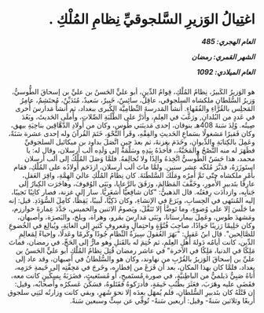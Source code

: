<h1 dir="rtl">اغتِيالُ الوَزيرِ السَّلجوقيِّ نِظامِ المُلْكِ .</h1>

<h5 dir="rtl">العام الهجري:  485

الشهر القمري: رمضان

العام الميلادي: 1092</h5>

<p dir="rtl">هو الوَزيرُ الكَبيرُ، نِظامُ المُلْكِ، قِوامُ الدِّينِ، أبو عليٍّ الحَسنُ بن عليِّ بن إسحاقَ الطُّوسيُّ، وَزيرُ السُّلطانِ ملكشاه السلجوقي، عاقِلٌ، سائِسٌ، خَبيرٌ، سَعيدٌ، مُتَدَيِّنٌ، مُحتَشِمٌ، عامِرُ المَجلِس بالقُرَّاءِ والفُقَهاءِ. أَنشأَ المَدرسةَ النِّظامِيَّة الكُبرى ببغداد، ثم أَنشأَ مَدارسَ أُخرى في عَددٍ من البُلدانِ, ورَغَّبَ في العِلمِ، وأَدَرَّ على الطَّلَبَةِ الصِّلاتِ، وأَملَى الحَديثَ، وبَعُدَ صِيتُه. وُلِدَ سَنةَ 408هـ بنوقان، إحدى مَدينَتي طُوس، وكان من أَولادِ الدَّهَّاقِين بناحِيَةِ بيهق، وكان فَقيرًا مَشغولًا بسَماعِ الحَديثِ والفِقْهِ، وقَرأَ النَّحْوَ، خَتَمَ القُرآنَ وله إحدى عشرة سَنَةً، وعَمِلَ بالكِتابَةِ والدِّيوانِ، وخَدَمَ بغزنةَ، ثم بعدَ حينٍ اتَّصَلَ بداود بن ميكائيل السلجوقيِّ فظَهَرَ له منه النُّصْحُ والمَحَبَّةُ،، فأَخذَهُ بِيَدِهِ وسَلَّمَهُ إلى وَلَدِه ألب أرسلان، وقال له: يا محمد، هذا حَسَنٌ الطُّوسيُّ اتَّخِذهُ والِدًا ولا تُخالِفهُ. فلمَّا وَصَلَ المُلْكُ إلى ألب أرسلان استَوزَرَهُ، فدَبَّرَ مُلكَه عشر سنين. ولمَّا ماتَ ألب أرسلان، ازدَحَم أَولادُه على المُلْكِ، فقام بأَمْرِ ملكشاه حتّى تَمَّ أَمرُه ومَلَكَ السَّلطَنَةَ. كان نِظامُ المُلْكِ عاليَ الهِمَّةِ، وافِرَ العَقلِ، عارِفًا بتَدبيرِ الأُمورِ، وخَفَّفَ المَظالِمَ، ورَفَقَ بالرَّعايا، وبَنَى الوُقوفَ، وهاجَرَت الكِبارُ إلى جَنابِه، وازدادَت رِفعَتُه. قال الذهبيُّ: "كان شافِعيًّا أَشعَريًّا. سار إلى غزنة، فصار كاتِبًا نَجيبًا، إليه المُنتَهى في الحِسابِ، وبَرَعَ في الإنشاءِ، وكان ذَكِيًّا، لَبيبًا، يَقِظًا، كامِلَ السُّؤدَدِ. قيل: إنه ما جَلَسَ إلا على وُضوءٍ، وما تَوضَّأ إلا تَنَفَّلَ، ويَصومُ الاثنين والخميس، جَدَّدَ عِمارةَ خوارزم، ومَشهدَ طوس، وعَمِلَ بيمارستانا، وبَنَى مَدارِسَ بمَرو، وهراة، وبلخ، والبَصرَة، وأصبهان، وكان حَلِيمًا رَزينًا جَوادًا، صاحِبَ فُتُوَّةٍ واحتِمالٍ ومَعروفٍ كَثيرٍ إلى الغايَةِ، ويُبالِغ في الخُضوعِ للصَّالِحين". قال ابنُ عَقيلٍ: "بَهَرَ العُقولَ سِيرَةُ النِّظامِ جُودًا وكَرمًا وعَدلًا، وإحياءً لِمَعالِمِ الدِّين، كانت أيامُه دَولةَ أَهلِ العِلمِ، ثم خُتِمَ له بالقَتلِ وهو مارٌّ إلى الحَجِّ، في رمضان، فماتَ مَلِكًا في الدنيا، مَلِكًا في الآخرة" في عاشر رمضان قُتِلَ نِظامُ المُلْكِ أبو عليٍّ الحَسنُ بن عليِّ بن إسحاقَ الوَزيرُ بالقُرْبِ من نهاوند، وكان هو والسُّلطانُ في أصبهان، وقد عاد إلى بغداد، فلمَّا كان بهذا المكان، بعد أن فَرَغَ من إفطارِه، وخَرجَ في مَحِفَّتِه إلى خَيمةِ حَرَمِه، أَتاهُ صَبِيٌّ دَيلميٌّ من الباطِنيَّةِ، في صورة مُستَميحٍ، أو مُستَغيثٍ، فضَرَبَهُ بِسِكِّينٍ كانت معه، فقَضَى عليه وهَرَبَ، فعَثَرَ بطُنُبِ خَيمَةٍ، فأَدرَكوهُ فقَتَلوهُ، فسَكَنَ عَسكرُه وأَصحابُه، وقيل: إن قَتْلَهُ كان بتَدبيرِ السُّلطانِ، فلم يُمهَل بعدَه إلا نحوَ شَهرٍ، وبقي كانت وِزارتُه لبَنِي سلجوق أربعًا وثلاثين سَنةً- وقيل: أربعين سَنةً- تُوفِّي عن سِتٍّ وسبعين سَنةً.</p></br>
